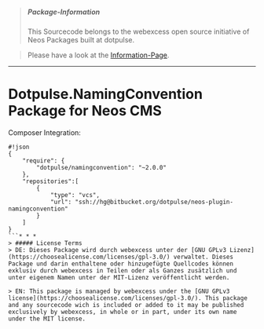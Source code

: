 > ##### Package-Information
> This Sourcecode belongs to the webexcess open source initiative of Neos Packages built at dotpulse.

> Please have a look at the [Information-Page](https://webexcess.github.io/open-source-initiative/).
* * *

# Dotpulse.NamingConvention Package for Neos CMS #

Composer Integration:
```
#!json
{
    "require": {
        "dotpulse/namingconvention": "~2.0.0"
    },
    "repositories":[
        {
            "type": "vcs",
            "url": "ssh://hg@bitbucket.org/dotpulse/neos-plugin-namingconvention"
        }
    ]
}
```* * *
> ##### License Terms
> DE: Dieses Package wird durch webexcess unter der [GNU GPLv3 Lizenz](https://choosealicense.com/licenses/gpl-3.0/) verwaltet. Dieses Package und darin enthaltene oder hinzugefügte Quellcodes können exklusiv durch webexcess in Teilen oder als Ganzes zusätzlich und unter eigenem Namen unter der MIT-Lizenz veröffentlicht werden.

> EN: This package is managed by webexcess under the [GNU GPLv3 license](https://choosealicense.com/licenses/gpl-3.0/). This package and any sourcecode wich is included or added to it may be published exclusively by webexcess, in whole or in part, under its own name under the MIT license.

